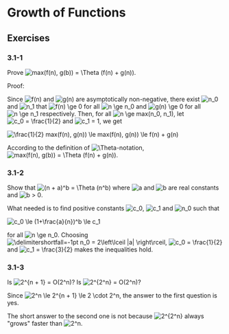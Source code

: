 # Growth of Functions

## Exercises

### 3.1-1

Prove <img src="https://i.upmath.me/svg/max(f(n)%2C%20g(b))%20%3D%20%5CTheta%20(f(n)%20%2B%20g(n))" alt="max(f(n), g(b)) = \Theta (f(n) + g(n))" />.

Proof:

Since <img src="https://i.upmath.me/svg/f(n)" alt="f(n)" /> and <img src="https://i.upmath.me/svg/g(n)" alt="g(n)" /> are asymptotically non-negative, there exist
<img src="https://i.upmath.me/svg/n_0" alt="n_0" /> and <img src="https://i.upmath.me/svg/n_1" alt="n_1" /> that <img src="https://i.upmath.me/svg/f(n)%20%5Cge%200" alt="f(n) \ge 0" /> for all <img src="https://i.upmath.me/svg/n%20%5Cge%20n_0" alt="n \ge n_0" /> and
<img src="https://i.upmath.me/svg/g(n)%20%5Cge%200" alt="g(n) \ge 0" /> for all <img src="https://i.upmath.me/svg/n%20%5Cge%20n_1" alt="n \ge n_1" /> respectively. Then, for all
<img src="https://i.upmath.me/svg/n%20%5Cge%20max(n_0%2C%20n_1)" alt="n \ge max(n_0, n_1)" />, let <img src="https://i.upmath.me/svg/c_0%20%3D%20%5Cfrac%7B1%7D%7B2%7D" alt="c_0 = \frac{1}{2}" /> and <img src="https://i.upmath.me/svg/c_1%20%3D%201" alt="c_1 = 1" />, we get

<img src="https://i.upmath.me/svg/%5Cfrac%7B1%7D%7B2%7D%20max(f(n)%2C%20g(n))%20%5Cle%20max(f(n)%2C%20g(n))%20%5Cle%20f(n)%20%2B%20g(n)" alt="\frac{1}{2} max(f(n), g(n)) \le max(f(n), g(n)) \le f(n) + g(n)" />

According to the definition of <img src="https://i.upmath.me/svg/%5CTheta" alt="\Theta" />-notation, <img src="https://i.upmath.me/svg/max(f(n)%2C%20g(b))%20%3D%20%5CTheta%20(f(n)%20%2B%20g(n))" alt="max(f(n), g(b)) = \Theta (f(n) + g(n))" />.

### 3.1-2

Show that <img src="https://i.upmath.me/svg/(n%20%2B%20a)%5Eb%20%3D%20%5CTheta%20(n%5Eb)" alt="(n + a)^b = \Theta (n^b)" /> where <img src="https://i.upmath.me/svg/a" alt="a" /> and <img src="https://i.upmath.me/svg/b" alt="b" /> are real constants
and <img src="https://i.upmath.me/svg/b%20%3E%200" alt="b &gt; 0" />.

What needed is to find positive constants <img src="https://i.upmath.me/svg/c_0" alt="c_0" />, <img src="https://i.upmath.me/svg/c_1" alt="c_1" /> and <img src="https://i.upmath.me/svg/n_0" alt="n_0" /> such that

<img src="https://i.upmath.me/svg/c_0%20%5Cle%20(1%2B%5Cfrac%7Ba%7D%7Bn%7D)%5Eb%20%5Cle%20c_1" alt="c_0 \le (1+\frac{a}{n})^b \le c_1" />

for all <img src="https://i.upmath.me/svg/n%20%5Cge%20n_0" alt="n \ge n_0" />. Choosing
<img src="https://i.upmath.me/svg/%5Cdelimitershortfall%3D-1pt%20n_0%20%3D%202%5Cleft%5Clceil%20%7Ca%7C%20%5Cright%5Crceil" alt="\delimitershortfall=-1pt n_0 = 2\left\lceil |a| \right\rceil" />,
<img src="https://i.upmath.me/svg/c_0%20%3D%20%5Cfrac%7B1%7D%7B2%7D" alt="c_0 = \frac{1}{2}" /> and <img src="https://i.upmath.me/svg/c_1%20%3D%20%5Cfrac%7B3%7D%7B2%7D" alt="c_1 = \frac{3}{2}" /> makes the inequalities hold.

### 3.1-3

Is <img src="https://i.upmath.me/svg/2%5E%7Bn%20%2B%201%7D%20%3D%20O(2%5En)" alt="2^{n + 1} = O(2^n)" />? Is <img src="https://i.upmath.me/svg/2%5E%7B2%5En%7D%20%3D%20O(2%5En)" alt="2^{2^n} = O(2^n)" />?

Since <img src="https://i.upmath.me/svg/2%5En%20%5Cle%202%5E%7Bn%20%2B%201%7D%20%5Cle%202%20%5Ccdot%202%5En" alt="2^n \le 2^{n + 1} \le 2 \cdot 2^n" />, the answer to the first question is yes.

The short answer to the second one is not because <img src="https://i.upmath.me/svg/2%5E%7B2%5En%7D" alt="2^{2^n}" /> always "grows" faster
than <img src="https://i.upmath.me/svg/2%5En" alt="2^n" />.

